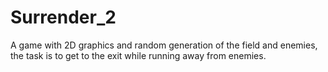 # Surrender_2
A game with 2D graphics and random generation of the field and enemies, the task is to get to the exit while running away from enemies.
